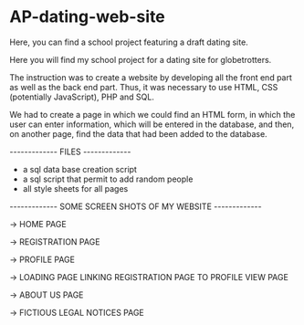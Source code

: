 # AP-dating-web-site
Here, you can find a school project featuring a draft dating site.

Here you will find my school project for a dating site for globetrotters.

The instruction was to create a website by developing all the front end part as well as the back end part. Thus, it was necessary to use HTML, CSS (potentially JavaScript), PHP and SQL.

We had to create a page in which we could find an HTML form, in which the user can enter information, which will be entered in the database, and then, on another page, find the data that had been added to the database.

------------- FILES -------------
- a sql data base creation script
- a sql script that permit to add random people
- all style sheets for all pages


------------- SOME SCREEN SHOTS OF MY WEBSITE -------------

-> HOME PAGE 

-> REGISTRATION PAGE

-> PROFILE PAGE 

-> LOADING PAGE LINKING REGISTRATION PAGE TO PROFILE VIEW PAGE

-> ABOUT US PAGE

-> FICTIOUS LEGAL NOTICES PAGE
